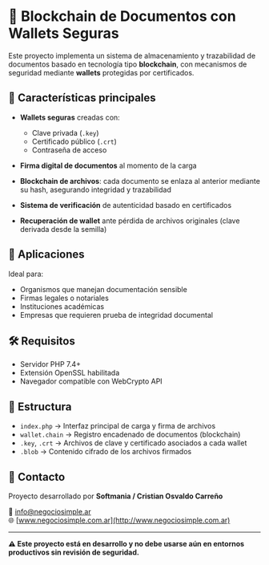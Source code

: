 # 📁 Blockchain de Documentos con Wallets Seguras

Este proyecto implementa un sistema de almacenamiento y trazabilidad de documentos basado en tecnología tipo **blockchain**, con mecanismos de seguridad mediante **wallets** protegidas por certificados.

## 🔐 Características principales

- **Wallets seguras** creadas con:
  - Clave privada (`.key`)
  - Certificado público (`.crt`)
  - Contraseña de acceso

- **Firma digital de documentos** al momento de la carga

- **Blockchain de archivos**: cada documento se enlaza al anterior mediante su hash, asegurando integridad y trazabilidad

- **Sistema de verificación** de autenticidad basado en certificados

- **Recuperación de wallet** ante pérdida de archivos originales (clave derivada desde la semilla)

## 🧠 Aplicaciones

Ideal para:
- Organismos que manejan documentación sensible
- Firmas legales o notariales
- Instituciones académicas
- Empresas que requieren prueba de integridad documental

## 🛠️ Requisitos

- Servidor PHP 7.4+
- Extensión OpenSSL habilitada
- Navegador compatible con WebCrypto API

## 📂 Estructura

- `index.php` → Interfaz principal de carga y firma de archivos
- `wallet.chain` → Registro encadenado de documentos (blockchain)
- `.key`, `.crt` → Archivos de clave y certificado asociados a cada wallet
- `.blob` → Contenido cifrado de los archivos firmados

## 💬 Contacto

Proyecto desarrollado por **Softmania / Cristian Osvaldo Carreño**

📧 [info@negociosimple.ar](mailto:info@negociosimple.ar)  
🌐 [www.negociosimple.com.ar](http://www.negociosimple.com.ar)

---

**⚠️ Este proyecto está en desarrollo y no debe usarse aún en entornos productivos sin revisión de seguridad.**
